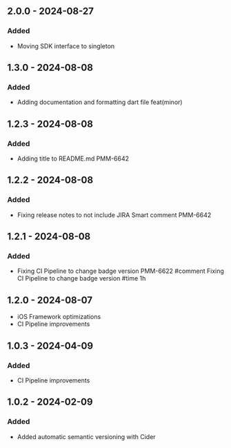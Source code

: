 ## 2.0.0 - 2024-08-27
### Added
- Moving SDK interface to singleton

## 1.3.0 - 2024-08-08
### Added
- Adding documentation and formatting dart file feat(minor)

## 1.2.3 - 2024-08-08
### Added
- Adding title to README.md PMM-6642

## 1.2.2 - 2024-08-08
### Added
- Fixing release notes to not include JIRA Smart comment PMM-6642

## 1.2.1 - 2024-08-08
### Added
- Fixing CI Pipeline to change badge version PMM-6622 #comment Fixing CI Pipeline to change badge version #time 1h

## 1.2.0 - 2024-08-07
- iOS Framework optimizations
- CI Pipeline improvements

## 1.0.3 - 2024-04-09
### Added
- CI Pipeline improvements

## 1.0.2 - 2024-02-09
### Added
- Added automatic semantic versioning with Cider
